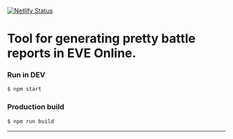 [![Netlify Status](https://api.netlify.com/api/v1/badges/45603f3e-cb07-4d6d-a3e6-594c3de97b16/deploy-status)](https://app.netlify.com/sites/br-gowtools-org/deploys)


# Tool for generating pretty battle reports in EVE Online.

### Run in DEV

```sh
$ npm start
```

### Production build

```sh
$ npm run build
```
---------------------------------
